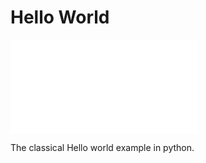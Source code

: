 # Hello World

![hello_world.py](hello_world.py "Hello world")

The classical Hello world example in python.